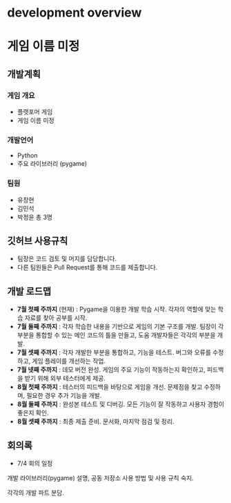 # development overview

# 게임 이름 미정

## 개발계획

### 게임 개요

- 플랫포머 게임
- 게임 이름 미정

### 개발언어

- Python
- 주요 라이브러리 (pygame)

### 팀원

- 유창현
- 김민석
- 박정윤
  총 3명

## 깃허브 사용규칙

- 팀장은 코드 검토 및 머지를 담당합니다.
- 다른 팀원들은 Pull Request를 통해 코드를 제출합니다.

## 개발 로드맵

- **7월 첫째 주까지** (현재) : Pygame을 이용한 개발 학습 시작. 각자의 역할에 맞는 학습 자료를 찾아 공부를 시작.
- **7월 둘째 주까지** : 각자 학습한 내용을 기반으로 게임의 기본 구조를 개발. 팀장이 각 부분을 통합할 수 있는 메인 코드의 틀을 만들고, 도움 개발자들은 각각의 부분을 개발.
- **7월 셋째 주까지** : 각자 개발한 부분을 통합하고, 기능을 테스트. 버그와 오류를 수정하고, 게임 플레이를 개선하는 작업.
- **7월 넷째 주까지** : 데모 버전 완성. 게임의 주요 기능이 작동하는지 확인하고, 피드백을 받기 위해 외부 테스터에게 제공.
- **8월 첫째 주까지** : 테스터의 피드백을 바탕으로 게임을 개선. 문제점을 찾고 수정하며, 필요한 경우 추가 기능을 개발.
- **8월 둘째 주까지** : 완성본 테스트 및 디버깅. 모든 기능이 잘 작동하고 사용자 경험이 좋은지 확인.
- **8월 셋째 주까지** : 최종 제출 준비. 문서화, 마지막 점검 및 정리.

## 회의록

- 7/4 회의 일정

개발 라이브러리(pygame) 설명, 공동 저장소 사용 방법 및 사용 규칙 숙지.

각각의 개발 파트 분담.
